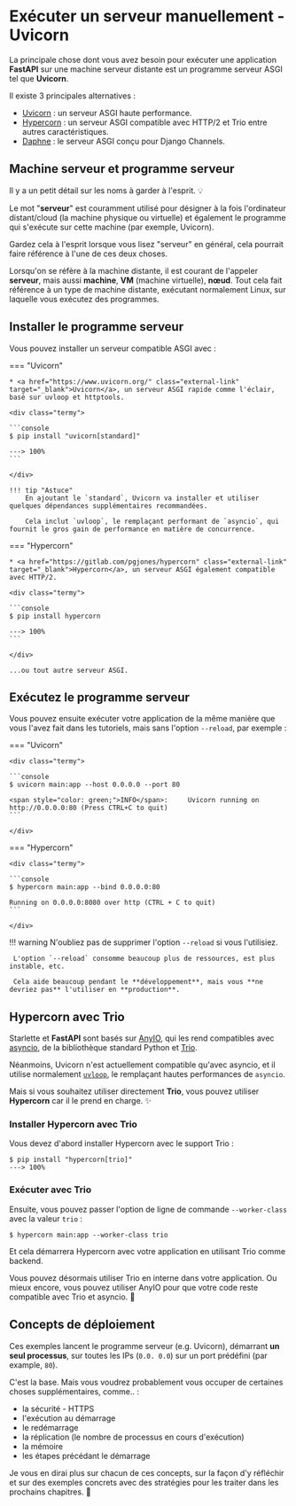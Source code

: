 # Exécuter un serveur manuellement - Uvicorn

La principale chose dont vous avez besoin pour exécuter une application **FastAPI** sur une machine serveur distante est un programme serveur ASGI tel que **Uvicorn**.

Il existe 3 principales alternatives :

* <a href="https://www.uvicorn.org/" class="external-link" target="_blank">Uvicorn</a> : un serveur ASGI haute performance.
* <a href="https://pgjones.gitlab.io/hypercorn/" class="external-link" target="_blank">Hypercorn</a> : un serveur
  ASGI compatible avec HTTP/2 et Trio entre autres caractéristiques.
* <a href="https://github.com/django/daphne" class="external-link" target="_blank">Daphne</a> : le serveur ASGI
  conçu pour Django Channels.

## Machine serveur et programme serveur

Il y a un petit détail sur les noms à garder à l'esprit. 💡

Le mot "**serveur**" est couramment utilisé pour désigner à la fois l'ordinateur distant/cloud (la machine physique ou virtuelle) et également le programme qui s'exécute sur cette machine (par exemple, Uvicorn).

Gardez cela à l'esprit lorsque vous lisez "serveur" en général, cela pourrait faire référence à l'une de ces deux choses.

Lorsqu'on se réfère à la machine distante, il est courant de l'appeler **serveur**, mais aussi **machine**, **VM** (machine virtuelle), **nœud**. Tout cela fait référence à un type de machine distante, exécutant normalement Linux, sur laquelle vous exécutez des programmes.


## Installer le programme serveur

Vous pouvez installer un serveur compatible ASGI avec :

=== "Uvicorn"

    * <a href="https://www.uvicorn.org/" class="external-link" target="_blank">Uvicorn</a>, un serveur ASGI rapide comme l'éclair, basé sur uvloop et httptools.

    <div class="termy">

    ```console
    $ pip install "uvicorn[standard]"

    ---> 100%
    ```

    </div>

    !!! tip "Astuce"
        En ajoutant le `standard`, Uvicorn va installer et utiliser quelques dépendances supplémentaires recommandées.

        Cela inclut `uvloop`, le remplaçant performant de `asyncio`, qui fournit le gros gain de performance en matière de concurrence.

=== "Hypercorn"

    * <a href="https://gitlab.com/pgjones/hypercorn" class="external-link" target="_blank">Hypercorn</a>, un serveur ASGI également compatible avec HTTP/2.

    <div class="termy">

    ```console
    $ pip install hypercorn

    ---> 100%
    ```

    </div>

    ...ou tout autre serveur ASGI.

## Exécutez le programme serveur

Vous pouvez ensuite exécuter votre application de la même manière que vous l'avez fait dans les tutoriels, mais sans l'option `--reload`, par exemple :

=== "Uvicorn"

    <div class="termy">

    ```console
    $ uvicorn main:app --host 0.0.0.0 --port 80

    <span style="color: green;">INFO</span>:     Uvicorn running on http://0.0.0.0:80 (Press CTRL+C to quit)
    ```

    </div>

=== "Hypercorn"

    <div class="termy">

    ```console
    $ hypercorn main:app --bind 0.0.0.0:80

    Running on 0.0.0.0:8080 over http (CTRL + C to quit)
    ```

    </div>

!!! warning
     N'oubliez pas de supprimer l'option `--reload` si vous l'utilisiez.

     L'option `--reload` consomme beaucoup plus de ressources, est plus instable, etc.

     Cela aide beaucoup pendant le **développement**, mais vous **ne devriez pas** l'utiliser en **production**.

## Hypercorn avec Trio

Starlette et **FastAPI** sont basés sur
<a href="https://anyio.readthedocs.io/en/stable/" class="external-link" target="_blank">AnyIO</a>, qui les rend
compatibles avec <a href="https://docs.python.org/3/library/asyncio-task.html" class="external-link" target="_blank">asyncio</a>, de la bibliothèque standard Python et
<a href="https://trio.readthedocs.io/en/stable/" class="external-link" target="_blank">Trio</a>.

Néanmoins, Uvicorn n'est actuellement compatible qu'avec asyncio, et il utilise normalement <a href="https://github.
com/MagicStack/uvloop" class="external-link" target="_blank">`uvloop`</a >, le remplaçant hautes performances de `asyncio`.

Mais si vous souhaitez utiliser directement **Trio**, vous pouvez utiliser **Hypercorn** car il le prend en charge. ✨

### Installer Hypercorn avec Trio

Vous devez d'abord installer Hypercorn avec le support Trio :

<div class="termy">

```console
$ pip install "hypercorn[trio]"
---> 100%
```

</div>

### Exécuter avec Trio

Ensuite, vous pouvez passer l'option de ligne de commande `--worker-class` avec la valeur `trio` :

<div class="termy">

```console
$ hypercorn main:app --worker-class trio
```

</div>

Et cela démarrera Hypercorn avec votre application en utilisant Trio comme backend.

Vous pouvez désormais utiliser Trio en interne dans votre application. Ou mieux encore, vous pouvez utiliser AnyIO pour que votre code reste compatible avec Trio et asyncio. 🎉

## Concepts de déploiement

Ces exemples lancent le programme serveur (e.g. Uvicorn), démarrant **un seul processus**, sur toutes les IPs (`0.0.
0.0`) sur un port prédéfini (par example, `80`).

C'est la base. Mais vous voudrez probablement vous occuper de certaines choses supplémentaires, comme.. :

* la sécurité - HTTPS
* l'exécution au démarrage
* le redémarrage
* la réplication (le nombre de processus en cours d'exécution)
* la mémoire
* les étapes précédant le démarrage

Je vous en dirai plus sur chacun de ces concepts, sur la façon d'y réfléchir et sur des exemples concrets avec des stratégies pour les traiter dans les prochains chapitres. 🚀
